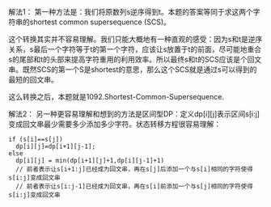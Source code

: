解法1：
第一种方法是：我们将原数列s逆序得到t。本题的答案等同于求这两个字符串的shortest common supersequence (SCS)。

这个转换其实并不容易理解。我们只能大概地有一种直观的感受：因为s和t是逆序关系，s最后一个字符等于t的第一个字符，应该让s放置于t的前面，尽可能地重合s的尾部和t的头部来提高字符重用的利用效率。所以最终s和t的SCS应该是个回文串。既然SCS的第一个S是shortest的意思，那么这个SCS就是通过s可以得到的最短的回文串。

这么转换之后，本题就是1092.Shortest-Common-Supersequence.

解法2：
另一种更容易理解和想到的方法是区间型DP：定义dp[i][j]表示区间s[i:j]变成回文串最少需要多少添加多少字符。状态转移方程很容易理解：
```
if (s[i]==s[j])  
  dp[i][j]=dp[i+1][j-1]; 
else 
  dp[i][j] = min(dp[i+1][j]+1,dp[i][j-1]+1) 
  // 前者表示让s[i+1:j]已经成为回文串，再在s[j]后添加一个与s[i]相同的字符使得s[i:j]变成回文串
  // 前者表示让s[i:j-1]已经成为回文串，再在s[i]前添加一个与s[j]相同的字符使得s[i:j]变成回文串
  ```
